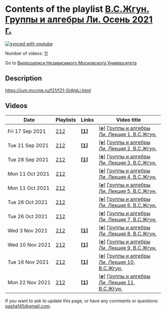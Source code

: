 # Contents of the playlist [В.С.Жгун. Группы и алгебры Ли. Осень 2021 г.](https://www.youtube.com/playlist?list=PLp9ABVh6_x4F7E7wVbYYLt0_KuMW1tBm7)

[![synced with youtube](https://img.shields.io/github/last-commit/mathphysschool/mathphysschool.github.io/autoupdate1?label=synced%20with%20youtube)](https://github.com/mathphysschool/mathphysschool.github.io/commits/autoupdate1)

Number of videos: [11](#videos)

Go to [Видеозаписи Независимого Московского Университета](../README.md)

## Description

<https://ium.mccme.ru/f21/f21-GrAlgLi.html>

## Videos

|Date|Playlists|Links|Video title|
|---|---|---|---|
| Fri&nbsp;17&nbsp;Sep&nbsp;2021 | [212](../playlists/212 "В.С.Жгун. Группы и алгебры Ли. Осень 2021 г.") | [**[1]**](https://ium.mccme.ru/f21/f21-GrAlgLi.html) | [[**e**](https://studio.youtube.com/video/Elqtvxqj6TE/edit "Edit")] [Группы и алгебры Ли, Лекция 1, В.С.Жгун.](https://www.youtube.com/watch?v=Elqtvxqj6TE&list=PLp9ABVh6_x4F7E7wVbYYLt0_KuMW1tBm7 "https://ium.mccme.ru/f21/f21-GrAlgLi.html") |
| Tue&nbsp;21&nbsp;Sep&nbsp;2021 | [212](../playlists/212 "В.С.Жгун. Группы и алгебры Ли. Осень 2021 г.") | [**[1]**](https://ium.mccme.ru/f21/f21-GrAlgLi.html) | [[**e**](https://studio.youtube.com/video/o6QRpoluYcQ/edit "Edit")] [Группы и алгебры Ли, Лекция 2, В.С.Жгун.](https://www.youtube.com/watch?v=o6QRpoluYcQ&list=PLp9ABVh6_x4F7E7wVbYYLt0_KuMW1tBm7 "Подробнее о курсе: https://ium.mccme.ru/f21/f21-GrAlgLi.html") |
| Tue&nbsp;28&nbsp;Sep&nbsp;2021 | [212](../playlists/212 "В.С.Жгун. Группы и алгебры Ли. Осень 2021 г.") | [**[1]**](https://ium.mccme.ru/f21/f21-GrAlgLi.html) | [[**e**](https://studio.youtube.com/video/j32OVkxjGb0/edit "Edit")] [Группы и алгебры Ли, Лекция 3, В.С.Жгун.](https://www.youtube.com/watch?v=j32OVkxjGb0&list=PLp9ABVh6_x4F7E7wVbYYLt0_KuMW1tBm7 "Подробнее о курсе: https://ium.mccme.ru/f21/f21-GrAlgLi.html") |
| Mon&nbsp;11&nbsp;Oct&nbsp;2021 | [212](../playlists/212 "В.С.Жгун. Группы и алгебры Ли. Осень 2021 г.") |  | [[**e**](https://studio.youtube.com/video/tnu7c-aMCzs/edit "Edit")] [Группы и алгебры Ли, Лекция 4, В.С.Жгун.](https://www.youtube.com/watch?v=tnu7c-aMCzs&list=PLp9ABVh6_x4F7E7wVbYYLt0_KuMW1tBm7 "04.10.2021 г.") |
| Mon&nbsp;11&nbsp;Oct&nbsp;2021 | [212](../playlists/212 "В.С.Жгун. Группы и алгебры Ли. Осень 2021 г.") |  | [[**e**](https://studio.youtube.com/video/YYJi3qzh4pE/edit "Edit")] [Группы и алгебры Ли, Лекция 5, В.С.Жгун.](https://www.youtube.com/watch?v=YYJi3qzh4pE&list=PLp9ABVh6_x4F7E7wVbYYLt0_KuMW1tBm7) |
| Tue&nbsp;26&nbsp;Oct&nbsp;2021 | [212](../playlists/212 "В.С.Жгун. Группы и алгебры Ли. Осень 2021 г.") |  | [[**e**](https://studio.youtube.com/video/e2NYS9Qdxt0/edit "Edit")] [Группы и алгебры Ли, Лекция 6, В.С.Жгун.](https://www.youtube.com/watch?v=e2NYS9Qdxt0&list=PLp9ABVh6_x4F7E7wVbYYLt0_KuMW1tBm7) |
| Tue&nbsp;26&nbsp;Oct&nbsp;2021 | [212](../playlists/212 "В.С.Жгун. Группы и алгебры Ли. Осень 2021 г.") |  | [[**e**](https://studio.youtube.com/video/H-jcUyBWVmE/edit "Edit")] [Группы и алгебры Ли, Лекция 7, В.С.Жгун.](https://www.youtube.com/watch?v=H-jcUyBWVmE&list=PLp9ABVh6_x4F7E7wVbYYLt0_KuMW1tBm7) |
| Wed&nbsp;3&nbsp;Nov&nbsp;2021 | [212](../playlists/212 "В.С.Жгун. Группы и алгебры Ли. Осень 2021 г.") | [**[1]**](https://ium.mccme.ru/f21/f21-GrAlgLi.html) | [[**e**](https://studio.youtube.com/video/4DfAdteN7jk/edit "Edit")] [Группы и алгебры Ли, Лекция 8, В.С.Жгун.](https://www.youtube.com/watch?v=4DfAdteN7jk&list=PLp9ABVh6_x4F7E7wVbYYLt0_KuMW1tBm7 "https://ium.mccme.ru/f21/f21-GrAlgLi.html") |
| Wed&nbsp;10&nbsp;Nov&nbsp;2021 | [212](../playlists/212 "В.С.Жгун. Группы и алгебры Ли. Осень 2021 г.") | [**[1]**](https://ium.mccme.ru/f21/f21-GrAlgLi.html) | [[**e**](https://studio.youtube.com/video/jBDGZ4_5Dz0/edit "Edit")] [Группы и алгебры Ли, Лекция 9, В.С.Жгун.](https://www.youtube.com/watch?v=jBDGZ4_5Dz0&list=PLp9ABVh6_x4F7E7wVbYYLt0_KuMW1tBm7 "https://ium.mccme.ru/f21/f21-GrAlgLi.html") |
| Tue&nbsp;16&nbsp;Nov&nbsp;2021 | [212](../playlists/212 "В.С.Жгун. Группы и алгебры Ли. Осень 2021 г.") | [**[1]**](https://ium.mccme.ru/f21/f21-GrAlgLi.html) | [[**e**](https://studio.youtube.com/video/KFiFWvIqmXk/edit "Edit")] [Группы и алгебры Ли, Лекция 10, В.С.Жгун.](https://www.youtube.com/watch?v=KFiFWvIqmXk&list=PLp9ABVh6_x4F7E7wVbYYLt0_KuMW1tBm7 "https://ium.mccme.ru/f21/f21-GrAlgLi.html") |
| Mon&nbsp;22&nbsp;Nov&nbsp;2021 | [212](../playlists/212 "В.С.Жгун. Группы и алгебры Ли. Осень 2021 г.") | [**[1]**](https://ium.mccme.ru/f21/f21-GrAlgLi.html) | [[**e**](https://studio.youtube.com/video/R_yZRCLTjBY/edit "Edit")] [Группы и алгебры Ли, Лекция 11, В.С.Жгун.](https://www.youtube.com/watch?v=R_yZRCLTjBY&list=PLp9ABVh6_x4F7E7wVbYYLt0_KuMW1tBm7 "https://ium.mccme.ru/f21/f21-GrAlgLi.html") |


 If you want to ask to update this page, or have any comments or questions: <pasha145@gmail.com>.